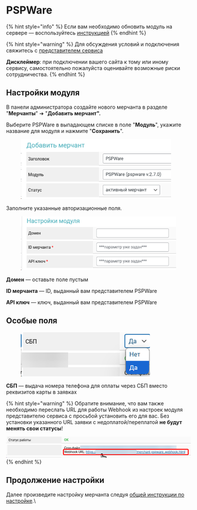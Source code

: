 # PSPWare

{% hint style="info" %}
Если вам необходимо обновить модуль на сервере — воспользуйтесь [инструкцией](https://premium.gitbook.io/main/osnovnye-nastroiki/faq/obnovlenie-failov-skripta-na-servere/kak-obnovit-faily-na-servere#moduli-merchantov-i-avtovyplat)
{% endhint %}

{% hint style="warning" %}
Для обсуждения условий и подключения свяжитесь с [представителем сервиса](https://t.me/pspware_ceo)

**Дисклеймер**: при подключении вашего сайта к тому или иному сервису, самостоятельно пожалуйста оценивайте возможные риски сотрудничества.
{% endhint %}

## Настройки модуля

В панели администратора создайте нового мерчанта в разделе "**Мерчанты**" ➔ "**Добавить мерчант".**

Выберите PSPWare в выпадающем списке в поле "**Модуль**", укажите название для модуля и нажмите "**Сохранить**".

<figure><img src="../../../.gitbook/assets/image (2216).png" alt="" width="410"><figcaption></figcaption></figure>

Заполните указанные авторизационные поля.

<figure><img src="../../../.gitbook/assets/image (2213).png" alt="" width="464"><figcaption></figcaption></figure>

**Домен** — оставьте поле пустым

**ID мерчанта** — ID, выданный вам представителем PSPWare&#x20;

**API ключ** — ключ, выданный вам представителем PSPWare

## Особые поля

<figure><img src="../../../.gitbook/assets/image (2214).png" alt=""><figcaption></figcaption></figure>

**СБП** — выдача номера телефона для оплаты через СБП вместо реквизитов карты в заявках

{% hint style="warning" %}
Обратите внимание, что вам также необходимо переслать URL для работы Webhook из настроек модуля представителю сервиса с просьбой установить его для вас. Без установки указанного URL заявки с недоплатой/переплатой **не будут менять свои статусы**!&#x20;

![](<../../../.gitbook/assets/image (2215).png>)
{% endhint %}

## Продолжение настройки

Далее произведите настройку мерчанта следуя [общей инструкции по настройке](https://premium.gitbook.io/rukovodstvo-polzovatelya/osnovnye-nastroiki/merchanty-i-avtovyplaty/merchanty/obshie-nastroiki-merchantov).\
